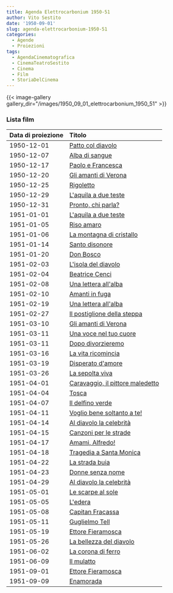 ```yaml
---
title: Agenda Elettrocarbonium 1950-51
author: Vito Sestito
date: '1950-09-01'
slug: agenda-elettrocarbonium-1950-51
categories:
  - Agende
  - Proiezioni
tags:
  - AgendaCinematografica
  - CinemaTeatroSestito
  - Cinema
  - Film
  - StoriaDelCinema
---
```

{{< image-gallery gallery_dir="/images/1950_09_01_elettrocarbonium_1950_51" >}}

### Lista film

|Data di proiezione |Titolo                           |
|:------------------|:--------------------------------|
|1950-12-01         |[Patto col diavolo](https://www.imdb.com/title/tt0041739/)|
|1950-12-07         |[Alba di sangue](https://www.imdb.com/title/tt0040568/)|
|1950-12-17         |[Paolo e Francesca](https://www.imdb.com/title/tt0046160/)|
|1950-12-20         |[Gli amanti di Verona](https://www.imdb.com/title/tt0040090/)|
|1950-12-25         |[Rigoletto](https://www.imdb.com/title/tt0038882/)|
|1950-12-29         |[L'aquila a due teste](https://www.imdb.com/title/tt0039135/)|
|1950-12-31         |[Pronto, chi parla?](https://www.imdb.com/title/tt0038002/)|
|1951-01-01         |[L'aquila a due teste](https://www.imdb.com/title/tt0039135/)|
|1951-01-05         |[Riso amaro](https://www.imdb.com/title/tt0040737/)|
|1951-01-06         |[La montagna di cristallo](https://www.imdb.com/title/tt0040605/)|
|1951-01-14         |[Santo disonore](https://www.imdb.com/title/tt0041843/)|
|1951-01-20         |[Don Bosco](https://www.imdb.com/title/tt0026286/)|
|1951-02-03         |[L'isola del diavolo](https://www.imdb.com/title/tt0033105/)|
|1951-02-04         |[Beatrice Cenci](https://www.imdb.com/title/tt0033380/)|
|1951-02-08         |[Una lettera all'alba](https://www.imdb.com/title/tt0041588/)|
|1951-02-10         |[Amanti in fuga](https://www.imdb.com/title/tt0038297/)|
|1951-02-19         |[Una lettera all'alba](https://www.imdb.com/title/tt0041588/)|
|1951-02-27         |[Il postiglione della steppa](https://www.imdb.com/title/tt0032935/)|
|1951-03-10         |[Gli amanti di Verona](https://www.imdb.com/title/tt0040090/)|
|1951-03-11         |[Una voce nel tuo cuore](https://www.imdb.com/title/tt0045299/)|
|1951-03-11         |[Dopo divorzieremo](https://www.imdb.com/title/tt0032407/)|
|1951-03-16         |[La vita ricomincia](https://www.imdb.com/title/tt0038225/)|
|1951-03-19         |[Disperato d'amore](https://www.imdb.com/title/tt0039308/)|
|1951-03-26         |[La sepolta viva](https://www.imdb.com/title/tt0040774/)|
|1951-04-01         |[Caravaggio, il pittore maledetto](https://www.imdb.com/title/tt0032307/)|
|1951-04-04         |[Tosca](https://www.imdb.com/title/tt0033177/)|
|1951-04-07         |[Il delfino verde](https://www.imdb.com/title/tt0039437/)|
|1951-04-11         |[Voglio bene soltanto a te!](https://www.imdb.com/title/tt0039086/)|
|1951-04-14         |[Al diavolo la celebrità](https://www.imdb.com/title/tt0041102/)|
|1951-04-15         |[Canzoni per le strade](https://www.imdb.com/title/tt0041226/)|
|1951-04-17         |[Amami, Alfredo!](https://www.imdb.com/title/tt0032200/)|
|1951-04-18         |[Tragedia a Santa Monica](https://www.imdb.com/title/tt0040695/)|
|1951-04-22         |[La strada buia](https://www.imdb.com/title/tt0041925/)|
|1951-04-23         |[Donne senza nome](https://www.imdb.com/title/tt0041307/)|
|1951-04-29         |[Al diavolo la celebrità](https://www.imdb.com/title/tt0041102/)|
|1951-05-01         |[Le scarpe al sole](https://www.imdb.com/title/tt0028221/)|
|1951-05-05         |[L'edera](https://www.imdb.com/title/tt0042427/)|
|1951-05-08         |[Capitan Fracassa](https://www.imdb.com/title/tt0032302/)|
|1951-05-11         |[Guglielmo Tell](https://www.imdb.com/title/tt0040406/)|
|1951-05-19         |[Ettore Fieramosca](https://www.imdb.com/title/tt0030107/)|
|1951-05-26         |[La bellezza del diavolo](https://www.imdb.com/title/tt0042235/)|
|1951-06-02         |[La corona di ferro](https://www.imdb.com/title/tt0033489/)|
|1951-06-09         |[Il mulatto](https://www.imdb.com/title/tt0041668/)|
|1951-09-01         |[Ettore Fieramosca](https://www.imdb.com/title/tt0030107/)|
|1951-09-09         |[Enamorada](https://www.imdb.com/title/tt0038510/)|
